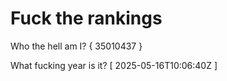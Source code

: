 # Fuck the rankings

Who the hell am I?
{ 35010437 }

What fucking year is it?
[ 2025-05-16T10:06:40Z ]
